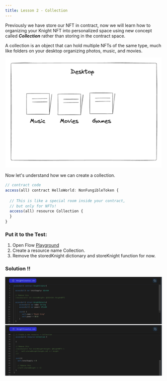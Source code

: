```yaml
---
title: Lesson 2 - Collection
---
```


Previously we have store our NFT in contract, now we will learn how to organizing your Knight NFT into personalized space using new concept called **_Collection_** rather than storing in the contract space.

A collection is an object that can hold multiple NFTs of the same type, much like folders on your desktop organizing photos, music, and movies.

![Alt text](image-3.png)

Now let's understand how we can create a collection.

```jsx
// contract code
access(all) contract HelloWorld: NonFungibleToken {

  // This is like a special room inside your contract,
  // but only for NFTs!
  access(all) resource Collection {
  }
}
```

### **Put it to the Test:**

1. Open Flow [Playground](https://play.flow.com/)
2. Create a resource name Collection.
3. Remove the storedKnight dictionary and storeKnight function for now.

### Solution !!

![Alt text](image-4.png)
![Alt text](image-5.png)
